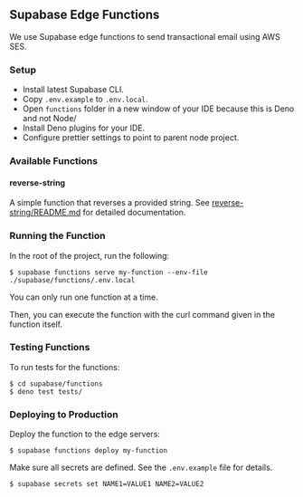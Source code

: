 ## Supabase Edge Functions

We use Supabase edge functions to send transactional email using AWS SES.

### Setup

- Install latest Supabase CLI.
- Copy `.env.example` to `.env.local`.
- Open `functions` folder in a new window of your IDE because this is Deno and not Node/
- Install Deno plugins for your IDE.
- Configure prettier settings to point to parent node project.

### Available Functions

#### reverse-string

A simple function that reverses a provided string. See [reverse-string/README.md](./reverse-string/README.md) for
detailed documentation.

### Running the Function

In the root of the project, run the following:

```shell
$ supabase functions serve my-function --env-file ./supabase/functions/.env.local
```

You can only run one function at a time.

Then, you can execute the function with the curl command given in the function itself.

### Testing Functions

To run tests for the functions:

```shell
$ cd supabase/functions
$ deno test tests/
```

### Deploying to Production

Deploy the function to the edge servers:

```shell
$ supabase functions deploy my-function
```

Make sure all secrets are defined. See the `.env.example` file for details.

```shell
$ supabase secrets set NAME1=VALUE1 NAME2=VALUE2
```
